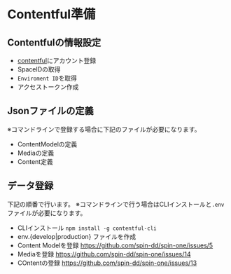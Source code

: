 # Contentful準備

## Contentfulの情報設定

- [contentful](https://www.contentful.com/)にアカウント登録
- SpaceIDの取得
- `Enviroment ID`を取得
- アクセストークン作成

## Jsonファイルの定義

※コマンドラインで登録する場合に下記のファイルが必要になります。

- ContentModelの定義
- Mediaの定義
- Content定義

## データ登録

下記の順番で行います。
※コマンドラインで行う場合はCLIインストールと`.env`ファイルが必要になります。

- CLIインストール `npm install -g contentful-cli`
- env.{develop|production} ファイルを作成
- Content Modelを登録 <https://github.com/spin-dd/spin-one/issues/5>
- Mediaを登録 <https://github.com/spin-dd/spin-one/issues/14>
- COntentの登録 <https://github.com/spin-dd/spin-one/issues/13>
